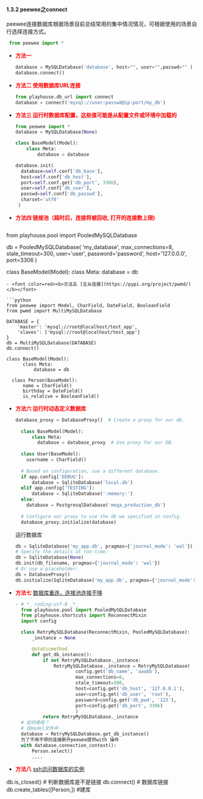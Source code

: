 #### 1.3.2 peewee之connect

peewee连接数据库根据场景目前总结常用的集中情况情况，可根据使用的场景自行选择连接方式。

```python
 from peewee import * 
```

- <font color=red><b>方法一</b></font>

  ```python
  database = MySQLDatabase('database', host="", user="",passwd="" ) 
  database.connect() 
  ```
- <font color=red><b>方法二  使用数据库URL连接</b></font>
  
  ```python
  from playhouse.db_url import connect
  database = connect('mysql://user:passwd@ip:port/my_db')
  ```
- <font color=red><b>方法三 运行时数据库配置，这些值可能是从配置文件或环境中加载的</b></font>
  
  ```python
  from peewee import *
  database = MySQLDatabase(None)
  
  class BaseModel(Model):
      class Meta:
          database = database
  
  database.init( 
    database=self.conf['db_base'], 
    host=self.conf['db_host'], 
    port=self.conf.get('db_port', 3306), 
    user=self.conf['db_user'], 
    passwd=self.conf['db_passwd'], 
    charset='utf8'
   ) 
  ```
- <font color=red><b>方法四 链接池（超时后，连接将被回收, 打开的连接数上限)</b></font>
  
  ```python
from playhouse.pool import PooledMySQLDatabase
  
  db = PooledMySQLDatabase(
      'my_database',
      max_connections=8,
      stale_timeout=300,
      user='user', 
    password='password',
      host='127.0.0.0',
      port=3306
  )
  
  class BaseModel(Model):
      class Meta:
          database = db
  ```
- <font color=red><b>方法五 [主从连接](https://pypi.org/project/pwmd/)</b></font>
  
  ```python
  from peewee import Model, CharField, DateField, BooleanField
from pwmd import MultiMySQLDatabase
  
  DATABASE = {
      'master': 'mysql://root@localhost/test_app',
      'slaves': ['mysql://root@localhost/test_app']
  }
  db = MultiMySQLDatabase(DATABASE)
  db.connect()
  
  class BaseModel(Model):
        class Meta:
            database = db
    
    class Person(BaseModel):
        name = CharField()
        birthday = DateField()
        is_relative = BooleanField()
  ```
- <font color=red><b>方法六 运行时动态定义数据库</b></font>
  
  ```python
  database_proxy = DatabaseProxy()  # Create a proxy for our db.
    
    class BaseModel(Model):
        class Meta:
          database = database_proxy  # Use proxy for our DB.
    
    class User(BaseModel):
      username = CharField()
    
    # Based on configuration, use a different database.
    if app.config['DEBUG']:
        database = SqliteDatabase('local.db')
    elif app.config['TESTING']:
        database = SqliteDatabase(':memory:')
    else:
      database = PostgresqlDatabase('mega_production_db')
    
    # Configure our proxy to use the db we specified in config.
    database_proxy.initialize(database)
  ```
    运行数据库
    ```python
    db = SqliteDatabase('my_app.db', pragmas={'journal_mode': 'wal'})
    # Specify the details at run-time:
    db = SqliteDatabase(None)
    db.init(db_filename, pragmas={'journal_mode': 'wal'})
    # Or use a placeholder:
    db = DatabaseProxy()
    db.initialize(SqliteDatabase('my_app.db', pragmas={'journal_mode': 'wal'}))
  ```
  
- <font color=red><b>方法七</b></font>  [数据库重连，连接池连接不够](https://blog.csdn.net/max229max/article/details/90512313)
  
  ```python
  - # *_ coding:utf-8 _*_
    from playhouse.pool import PooledMySQLDatabase
    from playhouse.shortcuts import ReconnectMixin
    import config
  
    class RetryMySQLDatabase(ReconnectMixin, PooledMySQLDatabase):
        _instance = None
  
        @staticmethod
        def get_db_instance():
            if not RetryMySQLDatabase._instance:
                RetryMySQLDatabase._instance = RetryMySQLDatabase(
                        config.get('db_name', 'aaabb'),
                        max_connections=8,
                        stale_timeout=300,
                        host=config.get('db_host', '127.0.0.1'),
                        user=config.get('db_user', 'root'),
                        password=config.get('db_pwd', '123'),
                        port=config.get('db_port', 3306)
                        )
            return RetryMySQLDatabase._instance
    # 如何使用？
    # 在model文件中
    database = RetryMySQLDatabase.get_db_instance()
    为了不用不停的连接断开peewee提供with 操作
    with database.connection_context():
        Person.select()
        ....
  ```
  
- <font color=red><b>方法八</b></font> [ssh访问数据库的实例](https://blog.csdn.net/windy135/article/details/79404924)



db.is_closed()  # 判断数据库是不是链接
db.connect()   # 数据库链接
db.create_tables([Person,]) #建库